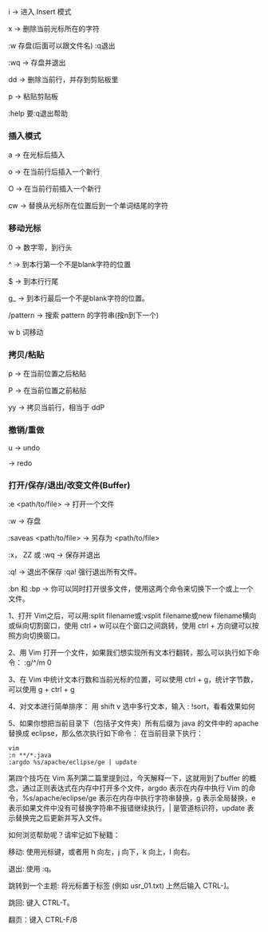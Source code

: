 i → 进入 Insert 模式

x → 删除当前光标所在的字符

:w 存盘(后面可以跟文件名) :q退出

:wq → 存盘并退出

dd → 删除当前行，并存到剪贴板里

p → 粘贴剪贴板

:help <command> 要:q退出帮助

### 插入模式

a → 在光标后插入

o → 在当前行后插入一个新行

O → 在当前行前插入一个新行

cw → 替换从光标所在位置后到一个单词结尾的字符

### 移动光标

0 → 数字零，到行头

^ → 到本行第一个不是blank字符的位置

$ → 到本行行尾

g_ → 到本行最后一个不是blank字符的位置。

/pattern → 搜索 pattern 的字符串(按n到下一个)

w b 词移动

### 拷贝/粘贴

p → 在当前位置之后粘贴

P → 在当前位置之前粘贴

yy → 拷贝当前行，相当于 ddP

### 撤销/重做

u → undo

<C-r> → redo

### 打开/保存/退出/改变文件(Buffer)

:e <path/to/file> → 打开一个文件

:w → 存盘

:saveas <path/to/file> → 另存为 <path/to/file>

:x， ZZ 或 :wq → 保存并退出

:q! → 退出不保存 :qa! 强行退出所有文件。

:bn 和 :bp → 你可以同时打开很多文件，使用这两个命令来切换下一个或上一个文件。


1、打开 Vim之后，可以用:split filename或:vsplit filename或new filename横向或纵向切割窗口，使用 ctrl + w可以在个窗口之间跳转，使用 ctrl + 方向键可以按照方向切换窗口。

2、用 Vim 打开一个文件，如果我们想实现所有文本行翻转，那么可以执行如下命令：
:g/^/m 0

3、在 Vim 中统计文本行数和当前光标的位置，可以使用 ctrl + g，统计字节数，可以使用 g + ctrl + g

4、对文本进行简单排序：
用 shift v 选中多行文本，输入 : !sort，看看效果如何

5、如果你想把当前目录下（包括子文件夹）所有后缀为 java 的文件中的 apache 替换成 eclipse，那么依次执行如下命令： 在当前目录下执行：

    vim
    :n **/*.java
    :argdo %s/apache/eclipse/ge | update

第四个技巧在 Vim 系列第二篇里提到过，今天解释一下，这就用到了buffer 的概念，通过正则表达式在内存中打开多个文件，argdo 表示在内存中执行 Vim 的命令，%s/apache/eclipse/ge 表示在内存中执行字符串替换，g 表示全局替换，e 表示如果文件中没有可替换字符串不报错继续执行，| 是管道标识符，update 表示替换完之后更新并写入文件。

如何浏览帮助呢？请牢记如下秘籍：

移动: 使用光标键，或者用 h 向左，j 向下，k 向上，l 向右。

退出: 使用 :q<Enter>。

跳转到一个主题: 将光标置于标签 (例如 usr_01.txt) 上然后输入 CTRL-]。

跳回: 键入 CTRL-T。

翻页：键入 CTRL-F/B
